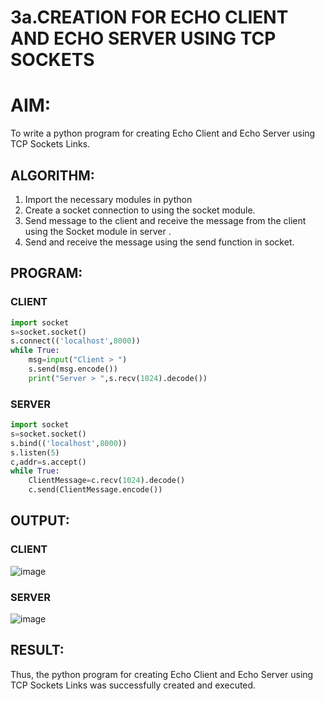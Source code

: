 # 3a.CREATION FOR ECHO CLIENT AND ECHO SERVER USING TCP SOCKETS
# AIM:
To write a python program for creating Echo Client and Echo Server using TCP
Sockets Links.
## ALGORITHM:
1. Import the necessary modules in python
2. Create a socket connection to using the socket module.
3. Send message to the client and receive the message from the client using the Socket module in
 server .
4. Send and receive the message using the send function in socket.
## PROGRAM:
### CLIENT
```python
import socket 
s=socket.socket() 
s.connect(('localhost',8000)) 
while True: 
    msg=input("Client > ") 
    s.send(msg.encode()) 
    print("Server > ",s.recv(1024).decode())
```
### SERVER
```python
import socket 
s=socket.socket() 
s.bind(('localhost',8000)) 
s.listen(5) 
c,addr=s.accept() 
while True: 
    ClientMessage=c.recv(1024).decode() 
    c.send(ClientMessage.encode())
```

## OUTPUT:
### CLIENT
![image](https://github.com/user-attachments/assets/23639c7b-b021-4b20-bfa3-b8b9968142ea)

### SERVER
![image](https://github.com/user-attachments/assets/cc0d49b7-d7d8-4210-b816-80c6545b31ae)

## RESULT:
Thus, the python program for creating Echo Client and Echo Server using TCP Sockets Links 
was successfully created and executed.
